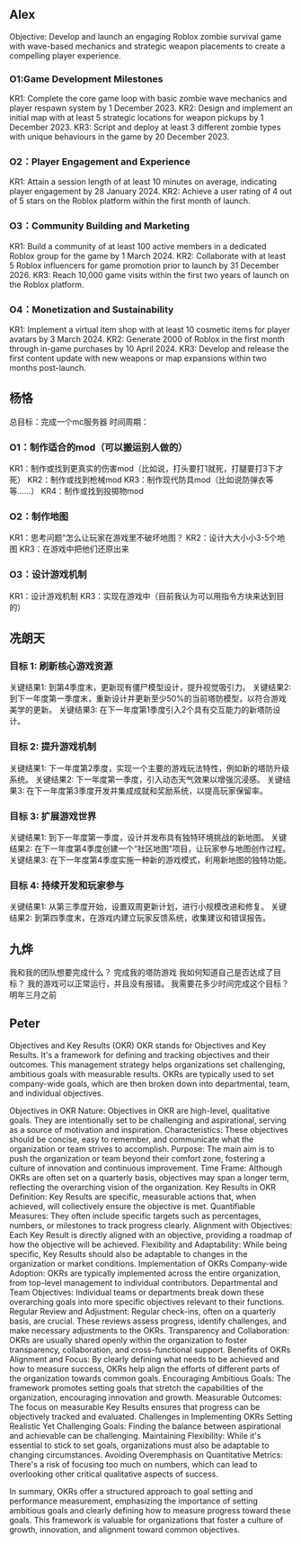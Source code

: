## Alex

Objective: Develop and launch an engaging Roblox zombie survival game with wave-based mechanics and strategic weapon placements to create a compelling player experience.

### O1:Game Development Milestones

KR1: Complete the core game loop with basic zombie wave mechanics and player respawn system by 1 December 2023.
KR2: Design and implement an initial map with at least 5 strategic locations for weapon pickups by 1 December 2023.
KR3: Script and deploy at least 3 different zombie types with unique behaviours in the game by 20 December 2023.

### O2：Player Engagement and Experience
KR1: Attain a session length of at least 10 minutes on average, indicating player engagement by 28 January 2024.
KR2: Achieve a user rating of 4 out of 5 stars on the Roblox platform within the first month of launch.

### O3：Community Building and Marketing
KR1: Build a community of at least 100 active members in a dedicated Roblox group for the game by 1 March 2024.
KR2: Collaborate with at least 5 Roblox influencers for game promotion prior to launch by 31 December 2026.
KR3: Reach 10,000 game visits within the first two years of launch on the Roblox platform.

### O4：Monetization and Sustainability
KR1: Implement a virtual item shop with at least 10 cosmetic items for player avatars by 3 March 2024.
KR2: Generate 2000 of Roblox in the first month through in-game purchases by 10 April 2024.
KR3: Develop and release the first content update with new weapons or map expansions within two months post-launch.

## 杨恪

总目标：完成一个mc服务器
时间周期：

### O1：制作适合的mod（可以搬运别人做的）

KR1：制作或找到更真实的伤害mod（比如说，打头要打1就死，打腿要打3下才死）
KR2：制作或找到枪械mod
KR3：制作现代防具mod（比如说防弹衣等等……）
KR4：制作或找到投掷物mod

### O2：制作地图

KR1：思考问题“怎么让玩家在游戏里不破坏地图？
KR2：设计大大小小3-5个地图
KR3：在游戏中把他们还原出来

### O3：设计游戏机制

KR1：设计游戏机制
KR3：实现在游戏中（目前我认为可以用指令方块来达到目的）



## 冼朗天

### 目标 1: 刷新核心游戏资源
关键结果1: 到第4季度末，更新现有僵尸模型设计，提升视觉吸引力。
关键结果2: 到下一年度第一季度末，重新设计并更新至少50%的当前塔防模型，以符合游戏美学的更新。
关键结果3: 在下一年度第1季度引入2个具有交互能力的新塔防设计。

### 目标 2: 提升游戏机制
关键结果1: 下一年度第2季度，实现一个主要的游戏玩法特性，例如新的塔防升级系统。
关键结果2: 下一年度第一季度，引入动态天气效果以增强沉浸感。
关键结果3: 在下一年度第3季度开发并集成成就和奖励系统，以提高玩家保留率。

### 目标 3: 扩展游戏世界
关键结果1: 到下一年度第一季度，设计并发布具有独特环境挑战的新地图。
关键结果2: 在下一年度第4季度创建一个“社区地图”项目，让玩家参与地图创作过程。
关键结果3: 在下一年度第4季度实施一种新的游戏模式，利用新地图的独特功能。

### 目标 4: 持续开发和玩家参与
关键结果1: 从第三季度开始，设置双周更新计划，进行小规模改进和修复。
关键结果2: 到第四季度末，在游戏内建立玩家反馈系统，收集建议和错误报告。


## 九烨
我和我的团队想要完成什么？
完成我的塔防游戏
我如何知道自己是否达成了目标？
我的游戏可以正常运行，并且没有报错。
我需要花多少时间完成这个目标？ 明年三月之前


## Peter
Objectives and Key Results (OKR)
OKR stands for Objectives and Key Results. It's a framework for defining and tracking objectives and their outcomes. This management strategy helps organizations set challenging, ambitious goals with measurable results. OKRs are typically used to set company-wide goals, which are then broken down into departmental, team, and individual objectives.

Objectives in OKR
Nature: Objectives in OKR are high-level, qualitative goals. They are intentionally set to be challenging and aspirational, serving as a source of motivation and inspiration.
Characteristics: These objectives should be concise, easy to remember, and communicate what the organization or team strives to accomplish.
Purpose: The main aim is to push the organization or team beyond their comfort zone, fostering a culture of innovation and continuous improvement.
Time Frame: Although OKRs are often set on a quarterly basis, objectives may span a longer term, reflecting the overarching vision of the organization.
Key Results in OKR
Definition: Key Results are specific, measurable actions that, when achieved, will collectively ensure the objective is met.
Quantifiable Measures: They often include specific targets such as percentages, numbers, or milestones to track progress clearly.
Alignment with Objectives: Each Key Result is directly aligned with an objective, providing a roadmap of how the objective will be achieved.
Flexibility and Adaptability: While being specific, Key Results should also be adaptable to changes in the organization or market conditions.
Implementation of OKRs
Company-wide Adoption: OKRs are typically implemented across the entire organization, from top-level management to individual contributors.
Departmental and Team Objectives: Individual teams or departments break down these overarching goals into more specific objectives relevant to their functions.
Regular Review and Adjustment: Regular check-ins, often on a quarterly basis, are crucial. These reviews assess progress, identify challenges, and make necessary adjustments to the OKRs.
Transparency and Collaboration: OKRs are usually shared openly within the organization to foster transparency, collaboration, and cross-functional support.
Benefits of OKRs
Alignment and Focus: By clearly defining what needs to be achieved and how to measure success, OKRs help align the efforts of different parts of the organization towards common goals.
Encouraging Ambitious Goals: The framework promotes setting goals that stretch the capabilities of the organization, encouraging innovation and growth.
Measurable Outcomes: The focus on measurable Key Results ensures that progress can be objectively tracked and evaluated.
Challenges in Implementing OKRs
Setting Realistic Yet Challenging Goals: Finding the balance between aspirational and achievable can be challenging.
Maintaining Flexibility: While it's essential to stick to set goals, organizations must also be adaptable to changing circumstances.
Avoiding Overemphasis on Quantitative Metrics: There's a risk of focusing too much on numbers, which can lead to overlooking other critical qualitative aspects of success.

In summary, OKRs offer a structured approach to goal setting and performance measurement, emphasizing the importance of setting ambitious goals and clearly defining how to measure progress toward these goals. This framework is valuable for organizations that foster a culture of growth, innovation, and alignment toward common objectives.